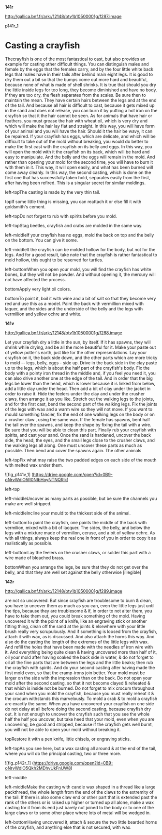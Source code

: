 **141r**

http://gallica.bnf.fr/ark:/12148/btv1b10500001g/f287.image

p141r_1


<h1>Casting a crayfish</h1>


Thecrayfish is one of the most fantastical to cast, but also provides an example for casting other difficult things. You can distinguish males and female by the eggs that the females carry, and by the four little white back legs that males have in their tails after behind main eight legs. It is good to dry them out a bit so that the bumps come out more hard and beautiful, because none of what is made of shell shrinks.  It is true that should you dry the little inside legs for too long, they become diminished and have no body.  If they are too dry, the flesh separates from the scales.  Be sure then to maintain the mean.  They have certain hairs between the legs and at the end of the tail.  And because all hair is difficult to cast, because it gets mixed up in the sand and does not release, you can burn it by putting a hot iron on the crayfish so that it the hair cannot be seen.  As for animals that have hair or feathers, you must grease the hair with wheat oil, which is very dry and which will make the hair lay flat and straight.  In this way, you will have form of your animal and you will have the hair.  Should it the hair be wavy, it can be repaired. If your crayfish has eggs, which are delicate, and which will be difficult to take out of the mold without breaking, you would do better to make the first cast  with the crayfish on its belly and eggs. In this way, you will open the mold with it the crayfish on its back, which will be hard and easy to manipulate.  And the belly and the eggs will remain in the mold. And rather than opening your mold for the second time, you will have to burn it with them in it. This way, it will open easily, and what has been burned will come away cleanly. In this way, the second casting, which is done on the first one that has successfully taken hold, separates easily from the first, after having been refired. This is a singular secret for similar moldings.

left-topThe casting is made by the very thin tail.

topIf some little thing is missing, you can reattach it or else fill it with goldsmith's cement.

left-topDo not forget to rub with spirits before you mold.

left-topStag beetles, crayfish and crabs are molded in the same way.

left-middleIf your crayfish has no eggs, mold the back on top and the belly on the bottom. You can give it some.

left-middleIt the crayfish can be molded hollow for the body, but not for the legs. And for a good result, take note that the crayfish is rather fantastical to mold hollow, this ought to be reserved for turtles.

left-bottomWhen you open your mold, you will find the crayfish has white bones, but they will not be powder. And without opening it, the mercury will not have affected the process.

bottomApply very light oil colors.

bottomTo paint it, boil it with wine and a bit of salt so that they become very red and use this as a model.  Paint the back with vermillion mixed with laquer, and the sides and the underside of the belly and the legs with vermillion and yellow ochre and white.

**141v**

http://gallica.bnf.fr/ark:/12148/btv1b10500001g/f288.image

Let your crayfish dry a little in the sun, by itself. If it has spawns, they will shrink while drying, and be all the more beautiful for it. Make your paste out of yellow potter's earth, just like for the other representations.  Lay your crayfish on it, the back side down, and the other parts which are more tricky to mold -- legs, belly, eggs - side up. Drive in the back side in the clay paste up to the legs, which is about the half part of the crayfish's body. Fix the body with a pointy iron thread in the middle and, if you feel you need it, you can also drive another one at the edge of the tail.  And in order that the big legs be lower than the head, which is lower because it is linked from below, add a little clay under the head. Then add a bit of clay under the jacket in order to raise it. Hide the feelers under the clay and under the crusher claws, then arrange it as you like. Stretch out the walking legs to the joints, and for the first cast, bend the second part of the walking legs. Fix the joints of the legs with wax and a warm wire so they will not move. If you want to mould something fancier, fix the end of one walking legs on the body or on a crusher claw , using the same wax. If the female has spawns, bent half the tail over the spawns, and keep the shape by fixing the tail with a wire. Be sure that you will be able to clean this part. Finally rub your crayfish with spirits, and cast your sand. Once the sand is hardened, uncover the back side, the head, the eyes, and the small legs close to the crusher claws, and the walking legs all along. One must uncover these parts as much as possible. Then bend and cover the spawns again. The other animals

left-topFix what may raise the two padded edges on each side of the mouth with melted wax under them.


![fig_p141v_1] (https://drive.google.com/open?id=0B9-oNrvWdlO5R0NIbHoyNTNQRlk)

left-top

left-middleUncover as many parts as possible, but be sure the channels you make are well stripped.

left-middleIncline your mould to the thickest side of the animal.

left-bottomTo paint the crayfish, one paints the middle of the back with vermilion, mixed with a bit of lacquer. The sides, the belly, and below the legs with a mixture made of vermilion, ceruse, and a bit of yellow ochre. As with all things, always keep the real one in front of you in order to copy it as realistically as possible.

left-bottomLay the feelers on the crusher claws, or solder this part with a wire made of bleached brass.

bottomWhen you arrange the legs, be sure that they do not get over the belly, and that they are well set against the belly otherwise [illegible]

**142r**

http://gallica.bnf.fr/ark:/12148/btv1b10500001g/f289.image

are not so uncovered. But since crayfish are troublesome to burn &amp; clean, you have to uncover them as much as you can, even the little legs just until the tips, because they are troublesome &amp; if, in order to not alter them, you have to take them out, you could break something of the mold. Having uncovered it with the point of a knife, like an engraving stick or another fitting thing, clean off the sand at the joints &amp; elsewhere with your little brush really very scrupulously. And if something is loosed from the crayfish, attach it with wax, as is discussed. And also attach the horns this way. And also do the casting the length of the extremes of the little legs with wax. And refill the holes that have been made with the needles of iron wire with it. And everything being quite clean &amp; having uncovered more than half of it, oil your mold after having soaked the back side in water, &amp; do not forget to oil all the fine parts that are between the legs and the little beaks; then rub the crayfish with spirits. And do your second casting after having made the first mold even, so that the cramp-irons join better. Your mold must be larger on the side with the impression than on the back. Do not open your mold after the second casting, so that it not become clayed &amp; reheated &amp; that which is inside not be burned. Do not forget to mix crocum throughout your sand when you mold the crayfish, because you must really reheat it &amp; the crocum withstands this marvelously. To mold a crab &amp; to mold a crayfish are exactly the same. When you have uncovered your crayfish on one side do not delay at all before doing the second casting, because crayfish dry out. It is not enough to uncover the crayfish such that you see the whole half the half you uncover, but take heed that your mold, even when you are uncovering, be good and stripped, because if the crayfish gets well burnt, you will not be able to open your mold without breaking it.

topRestore it with a pen knife, little chisels, or engraving sticks.

left-topAs you see here, but a wax casting all around &amp; at the end of the tail, where you will do the principal casting, two or three more.

![fig_p142r_1] (https://drive.google.com/open?id=0B9-oNrvWdlO5Qkh2MDhvUkFnUW8)


left-middle

left-middleMake the casting with candle wax shaped in a thread like a large packthread, the whole length from the end of the claws to the extremity of the tail. If there is also some claw end or other part that is extended past the rank of the others or is raised up higher or turned up all alone, make a wax casting for it from its end just barely not joined to the body or to one of the large claws or to some other place where lots of metal will be wedged in.

left-bottomHaving uncovered it, attach &amp; secure the two little bearded horns of the crayfish, and anything else that is not secured, with wax.
